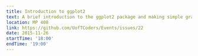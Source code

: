 ```yaml
---
title: Introduction to ggplot2
text: A brief introduction to the ggplot2 package and making simple graphs
location: MP 408
link: https://github.com/UofTCoders/Events/issues/22
date: 2015-11-26
startTime: '18:00'
endTime: '19:00'
---
```

